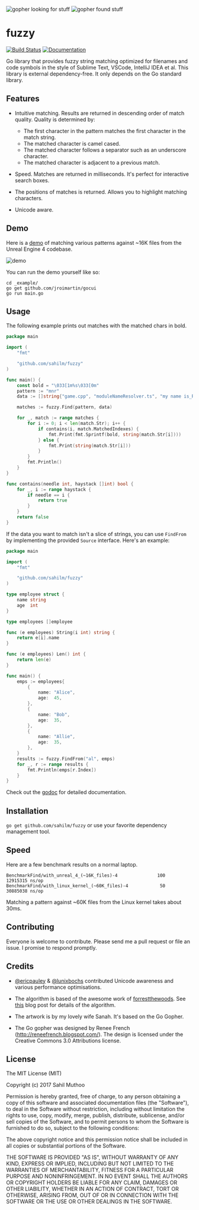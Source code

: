 <img src="assets/search-gopher-1.png" alt="gopher looking for stuff">  <img src="assets/search-gopher-2.png" alt="gopher found stuff">

# fuzzy
[![Build Status](https://travis-ci.org/sahilm/fuzzy.svg?branch=master)](https://travis-ci.org/sahilm/fuzzy)
[![Documentation](https://godoc.org/github.com/sahilm/fuzzy?status.svg)](https://godoc.org/github.com/sahilm/fuzzy)

Go library that provides fuzzy string matching optimized for filenames and code symbols in the style of Sublime Text, 
VSCode, IntelliJ IDEA et al. This library is external dependency-free. It only depends on the Go standard library.

## Features

- Intuitive matching. Results are returned in descending order of match quality. Quality is determined by:
  - The first character in the pattern matches the first character in the match string.
  - The matched character is camel cased.
  - The matched character follows a separator such as an underscore character.
  - The matched character is adjacent to a previous match.

- Speed. Matches are returned in milliseconds. It's perfect for interactive search boxes.

- The positions of matches is returned. Allows you to highlight matching characters.

- Unicode aware.

## Demo

Here is a [demo](_example/main.go) of matching various patterns against ~16K files from the Unreal Engine 4 codebase.

![demo](assets/demo.gif)

You can run the demo yourself like so:

```
cd _example/
go get github.com/jroimartin/gocui
go run main.go
```

## Usage

The following example prints out matches with the matched chars in bold.

```go
package main

import (
	"fmt"

	"github.com/sahilm/fuzzy"
)

func main() {
	const bold = "\033[1m%s\033[0m"
	pattern := "mnr"
	data := []string{"game.cpp", "moduleNameResolver.ts", "my name is_Ramsey"}

	matches := fuzzy.Find(pattern, data)

	for _, match := range matches {
		for i := 0; i < len(match.Str); i++ {
			if contains(i, match.MatchedIndexes) {
				fmt.Print(fmt.Sprintf(bold, string(match.Str[i])))
			} else {
				fmt.Print(string(match.Str[i]))
			}
		}
		fmt.Println()
	}
}

func contains(needle int, haystack []int) bool {
	for _, i := range haystack {
		if needle == i {
			return true
		}
	}
	return false
}
``` 
If the data you want to match isn't a slice of strings, you can use `FindFrom` by implementing
the provided `Source` interface. Here's an example:

```go
package main

import (
	"fmt"

	"github.com/sahilm/fuzzy"
)

type employee struct {
	name string
	age  int
}

type employees []employee

func (e employees) String(i int) string {
	return e[i].name
}

func (e employees) Len() int {
	return len(e)
}

func main() {
	emps := employees{
		{
			name: "Alice",
			age:  45,
		},
		{
			name: "Bob",
			age:  35,
		},
		{
			name: "Allie",
			age:  35,
		},
	}
	results := fuzzy.FindFrom("al", emps)
	for _, r := range results {
		fmt.Println(emps[r.Index])
	}
}
```

Check out the [godoc](https://godoc.org/github.com/sahilm/fuzzy) for detailed documentation.

## Installation

`go get github.com/sahilm/fuzzy` or use your favorite dependency management tool.

## Speed

Here are a few benchmark results on a normal laptop.

```
BenchmarkFind/with_unreal_4_(~16K_files)-4         	     100	  12915315 ns/op
BenchmarkFind/with_linux_kernel_(~60K_files)-4     	      50	  30885038 ns/op
```

Matching a pattern against ~60K files from the Linux kernel takes about 30ms.

## Contributing

Everyone is welcome to contribute. Please send me a pull request or file an issue. I promise
to respond promptly.

## Credits

* [@ericpauley](https://github.com/ericpauley) & [@lunixbochs](https://github.com/lunixbochs) contributed Unicode awareness and various performance optimisations.

* The algorithm is based of the awesome work of [forrestthewoods](https://github.com/forrestthewoods/lib_fts/blob/master/code/fts_fuzzy_match.js). 
See [this](https://blog.forrestthewoods.com/reverse-engineering-sublime-text-s-fuzzy-match-4cffeed33fdb#.d05n81yjy)
blog post for details of the algorithm.

* The artwork is by my lovely wife Sanah. It's based on the Go Gopher.

* The Go gopher was designed by Renee French (http://reneefrench.blogspot.com/). 
The design is licensed under the Creative Commons 3.0 Attributions license.

## License

The MIT License (MIT)

Copyright (c) 2017 Sahil Muthoo

Permission is hereby granted, free of charge, to any person obtaining a copy
of this software and associated documentation files (the "Software"), to deal
in the Software without restriction, including without limitation the rights
to use, copy, modify, merge, publish, distribute, sublicense, and/or sell
copies of the Software, and to permit persons to whom the Software is
furnished to do so, subject to the following conditions:

The above copyright notice and this permission notice shall be included in all
copies or substantial portions of the Software.

THE SOFTWARE IS PROVIDED "AS IS", WITHOUT WARRANTY OF ANY KIND, EXPRESS OR
IMPLIED, INCLUDING BUT NOT LIMITED TO THE WARRANTIES OF MERCHANTABILITY,
FITNESS FOR A PARTICULAR PURPOSE AND NONINFRINGEMENT. IN NO EVENT SHALL THE
AUTHORS OR COPYRIGHT HOLDERS BE LIABLE FOR ANY CLAIM, DAMAGES OR OTHER
LIABILITY, WHETHER IN AN ACTION OF CONTRACT, TORT OR OTHERWISE, ARISING FROM,
OUT OF OR IN CONNECTION WITH THE SOFTWARE OR THE USE OR OTHER DEALINGS IN THE
SOFTWARE.

